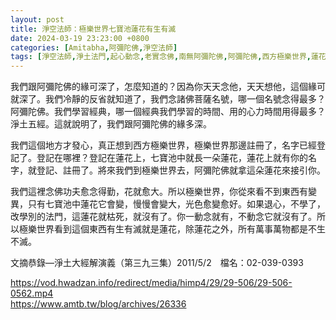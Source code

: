 ```yaml
---
layout: post
title: 淨空法師：極樂世界七寶池蓮花有生有滅
date: 2024-03-19 23:23:00 +0800
categories: [Amitabha,阿彌陀佛,淨空法師]
tags: [淨空法師,淨土法門,起心動念,老實念佛,南無阿彌陀佛,阿彌陀佛,西方極樂世界,蓮花,佛力加持,帶業往生,信願持名]
---
```



我們跟阿彌陀佛的緣可深了，怎麼知道的？因為你天天念他，天天想他，這個緣可就深了。我們冷靜的反省就知道了，我們念諸佛菩薩名號，哪一個名號念得最多？阿彌陀佛。我們學習經典，哪一個經典我們學習的時間、用的心力時間用得最多？淨土五經。這就說明了，我們跟阿彌陀佛的緣多深。      

我們這個地方才發心，真正想到西方極樂世界，極樂世界那邊註冊了，名字已經登記了。登記在哪裡？登記在蓮花上，七寶池中就長一朵蓮花，蓮花上就有你的名字，就登記、註冊了。將來我們到極樂世界去，阿彌陀佛就拿這朵蓮花來接引你。

我們這裡念佛功夫愈念得勤，花就愈大。所以極樂世界，你從來看不到東西有變異，只有七寶池中蓮花它會變，慢慢會變大，光色愈變愈好。如果退心，不學了，改學別的法門，這蓮花就枯死，就沒有了。你一動念就有，不動念它就沒有了。所以極樂世界看到這個東西有生有滅就是蓮花，除蓮花之外，所有萬事萬物都是不生不滅。

文摘恭錄—淨土大經解演義（第三九三集）2011/5/2　檔名：02-039-0393

<https://vod.hwadzan.info/redirect/media/himp4/29/29-506/29-506-0562.mp4>       
<https://www.amtb.tw/blog/archives/26336>